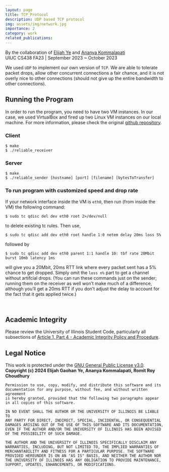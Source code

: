```yaml
---
layout: page
title: TCP_Protocol
description: UDP based TCP protocol
img: assets/img/network.jpg
importance: 2
category: work
related_publications: 
---
```


By the collaboration of [Elijah Ye](https://elijah-ye.github.io) and [Ananya Kommalapati](https://github.com/MeanPaper) <br>
UIUC CS438 FA23 | September 2023 ~ October 2023

We used `UDP` to implement our own version of `TCP`. We are able to tolerate packet drops, allow other concurrent connections a fair chance, and it is not overly nice to other connections (should not give up the entire bandwidth to other connections).

## Running the Program

In order to run the program, you need to have two VM instances. In our case, we used VirtualBox and fired up two Linux VM instances on our local machine. For more information, please check the original [github repository](https://github.com/Elijah-Ye/TCP_Protocol).

### Client

```
$ make
$ ./reliable_receiver
```

### Server
```
$ make
$ ./reliable_sender [hostname] [port] [filename] [bytesToTransfer]
```


### To run program with customized speed and drop rate

If your network interface inside the VM is `eth0`, then
run (from inside the VM) the following command:

```
$ sudo tc qdisc del dev eth0 root 2>/dev/null
```

to delete existing tc rules. Then use,
```
$ sudo tc qdisc add dev eth0 root handle 1:0 netem delay 20ms loss 5%
```
followed by
```
$ sudo tc qdisc add dev eth0 parent 1:1 handle 10: tbf rate 20Mbit burst 10mb latency 1ms
```

will give you a 20Mbit, 20ms RTT link where every packet sent has a 5% chance to get dropped.
Simply omit the `loss n%` part to get a channel without artifcial drops.
(You can run these commands just on the sender; running them on the receiver as well won’t
make much of a difference, although you’ll get a 20ms RTT if you don’t adjust the delay to
account for the fact that it gets applied twice.)

<br>

## Academic Integrity

Please review the University of Illinois Student Code,
particularly all subsections of [Article 1, Part 4 - Academic Integrity Policy and Procedure](https://studentcode.illinois.edu/article1/part4/1-401).



## Legal Notice

This work is protected under the [GNU General Public License v3.0](https://www.gnu.org/licenses/gpl-3.0.en.html). <br>
**Copyright (c) 2024 Elijah Gaohan Ye, Ananya Kommalapati, Romit Roy Choudhury**

    Permission to use, copy, modify, and distribute this software and its
    documentation for any purpose, without fee, and without written agreement
    is hereby granted, provided that the following two paragraphs appear
    in all copies of this software.

    IN NO EVENT SHALL THE AUTHOR OR THE UNIVERSITY OF ILLINOIS BE LIABLE TO
    ANY PARTY FOR DIRECT, INDIRECT, SPECIAL, INCIDENTAL, OR CONSEQUENTIAL
    DAMAGES ARISING OUT OF THE USE OF THIS SOFTWARE AND ITS DOCUMENTATION,
    EVEN IF THE AUTHOR AND/OR THE UNIVERSITY OF ILLINOIS HAS BEEN ADVISED
    OF THE POSSIBILITY OF SUCH DAMAGE.

    THE AUTHOR AND THE UNIVERSITY OF ILLINOIS SPECIFICALLY DISCLAIM ANY
    WARRANTIES, INCLUDING, BUT NOT LIMITED TO, THE IMPLIED WARRANTIES OF
    MERCHANTABILITY AND FITNESS FOR A PARTICULAR PURPOSE. THE SOFTWARE
    PROVIDED HEREUNDER IS ON AN "AS IS" BASIS, AND NEITHER THE AUTHOR NOR
    THE UNIVERSITY OF ILLINOIS HAS ANY OBLIGATION TO PROVIDE MAINTENANCE,
    SUPPORT, UPDATES, ENHANCEMENTS, OR MODIFICATIONS.
